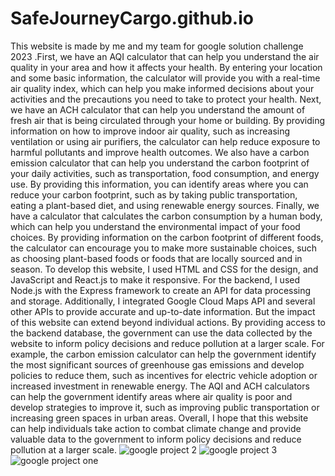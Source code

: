 # SafeJourneyCargo.github.io
This website is made by me and my team for google solution challenge 2023 .First, we have an AQI calculator that can help you understand the air quality in your area and how it affects your health. By entering your location and some basic information, the calculator will provide you with a real-time air quality index, which can help you make informed decisions about your activities and the precautions you need to take to protect your health.
      Next, we have an ACH calculator that can help you understand the amount of fresh air that is being circulated through your home or building. By providing information on how to improve indoor air quality, such as increasing ventilation or using air purifiers, the calculator can help reduce exposure to harmful pollutants and improve health outcomes.
      We also have a carbon emission calculator that can help you understand the carbon footprint of your daily activities, such as transportation, food consumption, and energy use. By providing this information, you can identify areas where you can reduce your carbon footprint, such as by taking public transportation, eating a plant-based diet, and using renewable energy sources.
      Finally, we have a calculator that calculates the carbon consumption by a human body, which can help you understand the environmental impact of your food choices. By providing information on the carbon footprint of different foods, the calculator can encourage you to make more sustainable choices, such as choosing plant-based foods or foods that are locally sourced and in season.
      To develop this website, I used HTML and CSS for the design, and JavaScript and React.js to make it responsive. For the backend, I used Node.js with the Express framework to create an API for data processing and storage. Additionally, I integrated Google Cloud Maps API and several other APIs to provide accurate and up-to-date information.
      But the impact of this website can extend beyond individual actions. By providing access to the backend database, the government can use the data collected by the website to inform policy decisions and reduce pollution at a larger scale. For example, the carbon emission calculator can help the government identify the most significant sources of greenhouse gas emissions and develop policies to reduce them, such as incentives for electric vehicle adoption or increased investment in renewable energy. The AQI and ACH calculators can help the government identify areas where air quality is poor and develop strategies to improve it, such as improving public transportation or increasing green spaces in urban areas.
      Overall, I hope that this website can help individuals take action to combat climate change and provide valuable data to the government to inform policy decisions and reduce pollution at a larger scale.
      ![google project 2](https://user-images.githubusercontent.com/122394617/229102377-ccaf4919-0f9f-4e19-bade-0e2b9ae581c2.JPG)
![google project 3](https://user-images.githubusercontent.com/122394617/229102389-e789319a-bc14-47a3-a39c-d84451450e90.JPG)
![google project one](https://user-images.githubusercontent.com/122394617/229102391-9ef2a18b-0be1-4d16-be22-1249d8b03b63.JPG)
